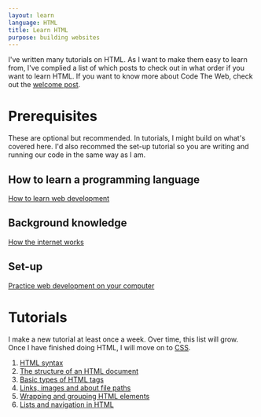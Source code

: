 ```yaml
---
layout: learn
language: HTML
title: Learn HTML
purpose: building websites
---
```

I've written many tutorials on HTML. As I want to make them easy to learn from, I've complied a list of which posts to check out in what order if you want to learn HTML. If you want to know more about Code The Web, check out the [welcome post][welcome].

# Prerequisites
These are optional but recommended. In tutorials, I might build on what's covered here. I'd also recommed the set-up tutorial so you are writing and running our code in the same way as I am.
## How to learn a programming language
[How to learn web development][p1]

## Background knowledge
[How the internet works][p2]

## Set-up
[Practice web development on your computer][p3]

# Tutorials
I make a new tutorial at least once a week. Over time, this list will grow. Once I have finished doing HTML, I will move on to [CSS][css].
1. [HTML syntax][t1]
2. [The structure of an HTML document][t2]
3. [Basic types of HTML tags][t3]
4. [Links, images and about file paths][t4]
5. [Wrapping and grouping HTML elements][t5]
6. [Lists and navigation in HTML][t6]

[welcome]: /2017/09/29/welcome/
[p1]: /2017/10/04/how-to-learn-web-development/
[p2]: /2017/10/05/how-the-internet-works/
[p3]: /2017/10/06/web-development-on-your-computer/

[t1]: /2017/10/06/html-syntax/
[t2]: /2017/10/07/structure-of-an-html-document/
[t3]: /2017/10/09/basic-types-of-html-tags/
[t4]: /2017/10/14/links-images-about-file-paths/
[t5]: /2017/10/22/wrapping-and-grouping-elements/
[t6]: /2017/10/29/list-and-navigation/


[css]: /learn/css